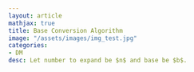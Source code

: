 ```yaml
---
layout: article
mathjax: true
title: Base Conversion Algorithm
image: "/assets/images/img_test.jpg"
categories:
- DM
desc: Let number to expand be $n$ and base be $b$.

































































































































































































































































































































































 
imagealt: 
---
```


Let number to expand be $n$ and base be $b$.


































































































































































































































































































































































First we divide $n$ by $b$ to get *quotient* and *remainder*.

































































































































































































































































































































































$n = bq_0 + a_0$ such that $0 \le a_0 <b$.

































































































































































































































































































































































The $a_0$ obtained is rightmost term in expansion.


































































































































































































































































































































































Next step is to divide $q_0$ by $b$.

































































































































































































































































































































































$q_0 = bq_1 + a_1$ such that $0 \le a_1 <b$.

































































































































































































































































































































































$a_1$ is second last term in expansion.


































































































































































































































































































































































We continue this process until quotient is equal to 0.

Tags: #algorithm 